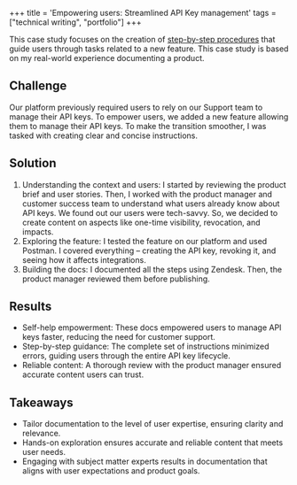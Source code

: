 +++
title = 'Empowering users: Streamlined API Key management'
tags = ["technical writing", "portfolio"]
+++

This case study focuses on the creation of [step-by-step procedures](/samples/step-by-step-procedures.html 'step-by-step procedures I created in HTML format') that guide users through tasks related to a new feature. This case study is based on my real-world experience documenting a product.

## Challenge

Our platform previously required users to rely on our Support team to manage their API keys. To empower users, we added a new feature allowing them to manage their API keys. To make the transition smoother, I was tasked with creating clear and concise instructions.

## Solution

1. Understanding the context and users: I started by reviewing the product brief and user stories. Then, I worked with the product manager and customer success team to understand what users already know about API keys. We found out our users were tech-savvy. So, we decided to create content on aspects like one-time visibility, revocation, and impacts.
3. Exploring the feature: I tested the feature on our platform and used Postman. I covered everything – creating the API key, revoking it, and seeing how it affects integrations.
4. Building the docs: I documented all the steps using Zendesk. Then, the product manager reviewed them before publishing.

## Results

- Self-help empowerment: These docs empowered users to manage API keys faster, reducing the need for customer support.
- Step-by-step guidance: The complete set of instructions minimized errors, guiding users through the entire API key lifecycle.
- Reliable content: A thorough review with the product manager ensured accurate content users can trust.

## Takeaways

- Tailor documentation to the level of user expertise, ensuring clarity and relevance.
- Hands-on exploration ensures accurate and reliable content that meets user needs.
- Engaging with subject matter experts results in documentation that aligns with user expectations and product goals.